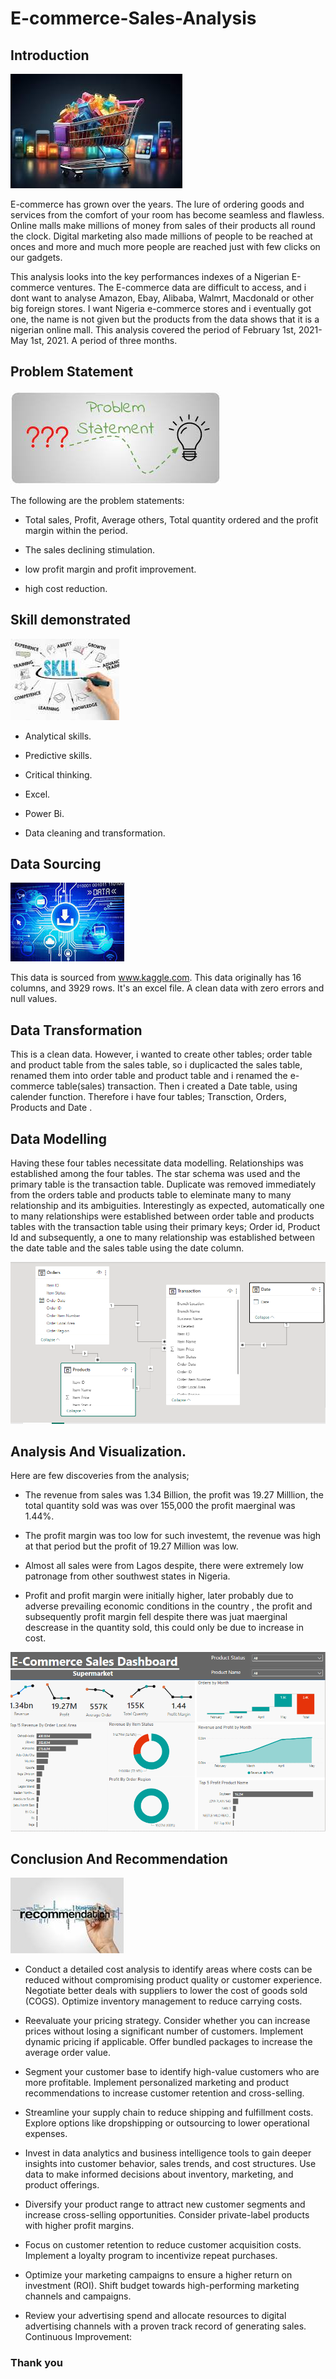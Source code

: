 # E-commerce-Sales-Analysis

## Introduction
![](E-commerce6.jpg)

E-commerce has grown over the years. The lure of ordering goods and services from the comfort of your room has become seamless and flawless. Online malls make millions of money from sales of their products all round the clock. Digital marketing also made millions of people to be reached at onces and more and much more people are reached just with few clicks on our gadgets. 

This analysis looks into the key performances indexes of a Nigerian E-commerce ventures. The E-commerce data are difficult to access, and i dont want to analyse Amazon, Ebay, Alibaba, Walmrt, Macdonald or other big foreign stores. I want Nigeria e-commerce stores and i eventually got one, the name is not given but the products from the data shows that it is a nigerian online mall. This analysis covered the period of February 1st, 2021- May 1st, 2021. A period of three months.


## Problem Statement


![](ProblemStatement.jpeg)

The following are the problem statements:

- Total sales, Profit, Average others, Total quantity ordered and the profit margin  within the period.

- The sales declining stimulation.

- low profit margin and profit improvement.

- high cost reduction.


## Skill demonstrated


![](SkillDemonstrated.jpeg)

- Analytical skills.

- Predictive skills.

- Critical thinking.

- Excel.

- Power Bi.

- Data cleaning and transformation.


## Data Sourcing


![](DataSource.jpeg)

This data is sourced from www.kaggle.com. This data originally has 16 columns, and 3929 rows. It's an excel file. A clean data with zero errors and null values.


## Data Transformation


This is a clean data. However, i wanted to create other tables; order table and product table from the sales table, so i duplicacted the sales table, renamed them into order table and product table and i renamed the e-commerce table(sales) transaction. Then i created a Date table, using calender function. Therefore i have four tables; Transction, Orders, Products and Date .



## Data Modelling

Having these four tables necessitate data modelling. Relationships was established among the four tables. The star schema was used and the primary table is the transaction table. Duplicate was removed immediately from the orders table and products table to eleminate many to many relationship and its ambiguities. Interestingly as expected, automatically one to many relationships were established between order table and products tables with the transaction table using their primary keys; Order id, Product Id and subsequently, a one to many relationship was established between the date table and the sales table using the date column.

![](Modelling.png)


## Analysis And Visualization.

Here  are few discoveries from the analysis; 

- The revenue from sales was 1.34 Billion, the profit was 19.27 Milllion, the total quantity sold was was over 155,000 the profit maerginal was 1.44%.

- The profit margin was too low for such investemt, the revenue was high at that period but the profit of 19.27 Million was low.

- Almost all sales were from Lagos despite, there were extremely low patronage from other southwest states in Nigeria.

- Profit and profit margin were initially higher, later probably due to adverse prevailing economic conditions in the country , the profit and subsequently profit margin fell despite there was juat maerginal descrease in the quantity sold, this could only be due to increase in cost.

![](E-cormerceDashboard.png)


## Conclusion And Recommendation


![](Recommendation.jpeg)
- Conduct a detailed cost analysis to identify areas where costs can be reduced without compromising product quality or customer experience.
Negotiate better deals with suppliers to lower the cost of goods sold (COGS).
Optimize inventory management to reduce carrying costs.

- Reevaluate your pricing strategy. Consider whether you can increase prices without losing a significant number of customers. Implement dynamic pricing if applicable.
Offer bundled packages to increase the average order value.


- Segment your customer base to identify high-value customers who are more profitable.
Implement personalized marketing and product recommendations to increase customer retention and cross-selling.

- Streamline your supply chain to reduce shipping and fulfillment costs.
Explore options like dropshipping or outsourcing to lower operational expenses.

- Invest in data analytics and business intelligence tools to gain deeper insights into customer behavior, sales trends, and cost structures.
Use data to make informed decisions about inventory, marketing, and product offerings.

- Diversify your product range to attract new customer segments and increase cross-selling opportunities.
Consider private-label products with higher profit margins.

- Focus on customer retention to reduce customer acquisition costs.
Implement a loyalty program to incentivize repeat purchases.

- Optimize your marketing campaigns to ensure a higher return on investment (ROI).
Shift budget towards high-performing marketing channels and campaigns.

- Review your advertising spend and allocate resources to digital advertising channels with a proven track record of generating sales.
Continuous Improvement:


### Thank you













